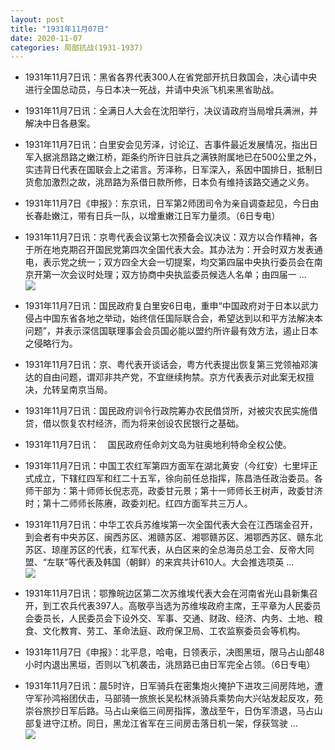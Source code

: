 ```yaml
---
layout: post
title: "1931年11月07日"
date: 2020-11-07
categories: 局部抗战(1931-1937)
---
```


<meta name="referrer" content="no-referrer" />

- 1931年11月7日讯：黑省各界代表300人在省党部开抗日救国会，决心请中央进行全国总动员，与日本决一死战，并请中央派飞机来黑省助战。 

- 1931年11月7日讯：全满日人大会在沈阳举行，决议请政府当局增兵满洲，并解决中日各悬案。 

- 1931年11月7日讯：白里安会见芳泽，讨论辽、吉事件最近发展情况，指出日军入据洮昂路之嫩江桥，距条约所许日驻兵之满铁附属地已在500公里之外，实违背日代表在国联会上之诺言。芳泽称，日军深入，系因中国排日，抵制日货愈加激烈之故，洮昂路为系借日款所修，日本负有维持该路交通之义务。 

- 1931年11月7日《申报》：东京讯，日军第2师团司令为亲自调查起见，今日由长春赴嫩江，带有日兵一队，以增重嫩江日军力量须。（6日专电） 

- 1931年11月7日讯：京粤代表会议第七次预备会议决议：双方以合作精神，各于所在地克期召开国民党第四次全国代表大会。其办法为：开会时双方发表通电，表示党之统一；双方四全大会一切提案，均交第四届中央执行委员会在南京开第一次会议时处理；双方协商中央执监委员候选人名单；由四届一 ... <br/><img src="https://wx4.sinaimg.cn/large/aca367d8ly1gkgo1j43ykj20c80cwmxb.jpg" />

- 1931年11月7日讯：国民政府复白里安6日电，重申“中国政府对于日本以武力侵占中国东省各地之举动，始终信任国际联合会，希望达到以和平方法解决本问题”，并表示深信国联理事会会员国必能以盟约所许最有效方法，遏止日本之侵略行为。 

- 1931年11月7日讯：京、粤代表开谈话会，粤方代表提出恢复第三党领袖邓演达的自由问题，谓邓非共产党，不宜继续拘禁。京方代表表示对此案无权擅决，允转呈南京当局。 

- 1931年11月7日讯：国民政府训令行政院筹办农民借贷所，对被灾农民实施借贷，借以恢复农村经济，而为将来创设农民银行之基础。 

- 1931年11月7日讯：　国民政府任命刘文岛为驻奥地利特命全权公使。 

- 1931年11月7日讯：中国工农红军第四方面军在湖北黄安（今红安）七里坪正式成立，下辖红四军和红二十五军，徐向前任总指挥，陈昌浩任政治委员。各师干部为：第十师师长倪志亮，政委甘元景；第十一师师长王树声，政委甘济时；第十二师师长陈赓，政委刘杞。红四方面军共三万人。 

- 1931年11月7日讯：中华工农兵苏维埃第一次全国代表大会在江西瑞金召开，到会者有中央苏区、闽西苏区、湘赣苏区、湘鄂赣苏区、湘鄂西苏区、赣东北苏区、琼崖苏区的代表，红军代表，从白区来的全总海员总工会、反帝大同盟、“左联”等代表及韩国（朝鲜）的来宾共计610人。大会推选项英 ... <br/><img src="https://wx2.sinaimg.cn/large/aca367d8ly1gkgbwiglwzj20c80ftwer.jpg" />

- 1931年11月7日讯：鄂豫皖边区第二次苏维埃代表大会在河南省光山县新集召开，到工农兵代表397人。高敬亭当选为苏维埃政府主席，王平章为人民委员会委员长，人民委员会下设外交、军事、交通、财政、经济、内务、土地、粮食、文化教育、劳工、革命法庭、政府保卫局、工农监察委员会等机构。 

- 1931年11月7日《申报》：北平息，哈电，日领表示，决图黑垣，限马占山部48小时内退出黑垣，否则以飞机袭击，洮昂路已由日军完全占领。（6日专电） 

- 1931年11月7日讯：晨5时许，日军骑兵在密集炮火掩护下进攻三间房阵地，遭守军孙鸿裕团伏击，马部骑一旅旅长吴松林派骑兵乘势向大兴站发起反攻，苑崇谷旅抄日军后路。马占山亲临三间房指挥，激战至午，日伪军溃退，马占山部复进守江桥。同日，黑龙江省军在三间房击落日机一架，俘获驾驶 ... <br/><img src="https://wx4.sinaimg.cn/large/aca367d8ly1gkg4yogv1rj20c809zq2z.jpg" />


